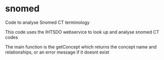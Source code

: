 # snomed
Code to analyse Snomed CT terminology


This code uses the IHTSDO webservice to look up and analyse snomed CT codes

The main function is the getConcept which returns the concept name and relationships, or an error message if it doesnt exist
